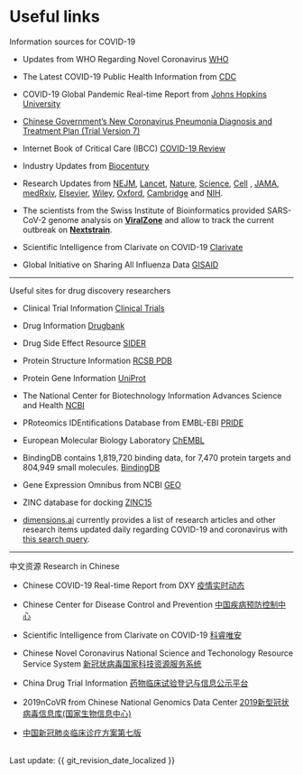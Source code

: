 # Useful links

Information sources for COVID-19 

 * Updates from WHO Regarding Novel Coronavirus [WHO](https://www.who.int/emergencies/diseases/novel-coronavirus-2019)
 
 * The Latest COVID-19 Public Health Information from [CDC](https://www.coronavirus.gov)

 * COVID-19 Global Pandemic Real-time Report from [Johns Hopkins University](https://gisanddata.maps.arcgis.com/apps/opsdashboard/index.html#/bda7594740fd40299423467b48e9ecf6)

 * [Chinese Government’s New Coronavirus Pneumonia Diagnosis and Treatment Plan (Trial Version 7)](https://aidd-common.oss-cn-hangzhou.aliyuncs.com/file/file_Who-translation.pdf)

 * Internet Book of Critical Care (IBCC) [COVID-19 Review](https://emcrit.org/ibcc/COVID19/)

 * Industry Updates from [Biocentury](https://www.biocentury.com/coronavirus)

 * Research Updates from [NEJM](https://www.nejm.org/coronavirus), [Lancet](https://www.thelancet.com/coronavirus), [Nature](https://www.nature.com/collections/hajgidghjb), [Science](https://www.sciencemag.org/coronavirus-research-commentary-and-news), [Cell](https://www.cell.com/2019-nCOV) , [JAMA](https://jamanetwork.com/journals/jama/pages/coronavirus-alert), [medRxiv](http://connect.medrxiv.org/relate/content/181), [Elsevier](https://www.elsevier.com/connect/coronavirus-information-center), [Wiley](https://novel-coronavirus.onlinelibrary.wiley.com/), [Oxford](https://academic.oup.com/journals/pages/coronavirus), [Cambridge](https://www.cambridge.org/core/browse-subjects/medicine/coronavirus-free-access-collection) and [NIH](https://www.nih.gov/coronavirus).

 * The scientists from the Swiss Institute of Bioinformatics provided SARS-CoV-2 genome analysis on [**ViralZone**](https://viralzone.expasy.org/8996) and allow to track the current outbreak on [**Nextstrain**](https://nextstrain.org/ncov). 

 * Scientific Intelligence from Clarivate on COVID-19 [Clarivate](https://clarivate.com/coronavirus-resources/)

 * Global Initiative on Sharing All Influenza Data [GISAID](https://www.gisaid.org) 

---

Useful sites for drug discovery researchers 

 * Clinical Trial Information [Clinical Trials](https://clinicaltrials.gov/)
 
 * Drug Information [Drugbank](https://www.drugbank.ca/)

 * Drug Side Effect Resource [SIDER](http://sideeffects.embl.de/)

 * Protein Structure Information [RCSB PDB](https://www.rcsb.org)

 * Protein Gene Information [UniProt](https://www.uniprot.org/) 
 
 * The National Center for Biotechnology Information Advances Science and Health [NCBI](https://ncbi.nlm.nih.gov/)

 * PRoteomics IDEntifications Database from EMBL-EBI [PRIDE](https://www.ebi.ac.uk/pride/)

 * European Molecular Biology Laboratory [ChEMBL](https://www.ebi.ac.uk/chembl/)

 * BindingDB contains 1,819,720 binding data, for 7,470 protein targets and 804,949 small molecules. [BindingDB](https://www.bindingdb.org/bind/index.jsp)

 * Gene Expression Omnibus from NCBI [GEO](https://www.ncbi.nlm.nih.gov/geo/)

 * ZINC database for docking [ZINC15](http://zinc15.docking.org/) 

 * [dimensions.ai](https://dimensions.ai) currently provides a list of research articles and other research items updated daily regarding COVID-19 and coronavirus with [this search query](https://covid-19.dimensions.ai/).


---
中文资源 Research in Chinese

 * Chinese COVID-19 Real-time Report from DXY [疫情实时动态](https://ncov.dxy.cn/ncovh5/view/pneumonia?scene=2&clicktime=1579579384&enterid=1579579384&from=timeline&isappinstalled=0)

 * Chinese Center for Disease Control and Prevention [中国疾病预防控制中心](http://www.chinacdc.cn/)
 
 * Scientific Intelligence from Clarivate on COVID-19
 [科睿唯安](http://clarivate.com.cn/coronavirus-resources/)
 
 * Chinese Novel Coronavirus National Science and Techonology Resource Service System [新冠状病毒国家科技资源服务系统](http://nmdc.cn/nCov/en)
 
 * China Drug Trial Information [药物临床试验登记与信息公示平台](http://www.chinadrugtrials.org.cn/)

 * 2019nCoVR from Chinese National Genomics Data Center [2019新型冠状病毒信息库(国家生物信息中心)](https://bigd.big.ac.cn/ncov)
 

 * [中国新冠肺炎临床诊疗方案第七版](https://aidd-common.oss-cn-hangzhou.aliyuncs.com/file/Chinese_COVID19_diagnosis_and_treatment_plan_v7.pdf)


<br>
Last update: {{ git_revision_date_localized }}
